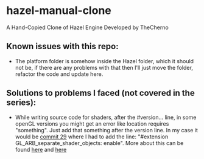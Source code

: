 # hazel-manual-clone

A Hand-Copied Clone of Hazel Engine Developed by TheCherno




## Known issues with this repo:
- The platform folder is somehow inside the Hazel folder, which it should not be, if there are any problems with that then I'll just move the folder, refactor the code and update here.



## Solutions to problems I faced (not covered in the series):
- While writing source code for shaders, after the #version... line, in some openGL versions you might get an error like location requires "something". Just add that something after the version line. In my case it would be [commit 29] where I had to add the line: "#extension GL_ARB_separate_shader_objects: enable". More about this can be found [here][1] and [here][2]


[commit 29]: https://github.com/pulkitvyas08/Hazel-Manual-Clone/commit/ae79cf4a6e8cc1cbdc6540d1546f5b890966aeee
[1]: https://community.khronos.org/t/problem-with-layout-syntax/69034
[2]: https://community.khronos.org/t/unable-to-create-core-profile/73364